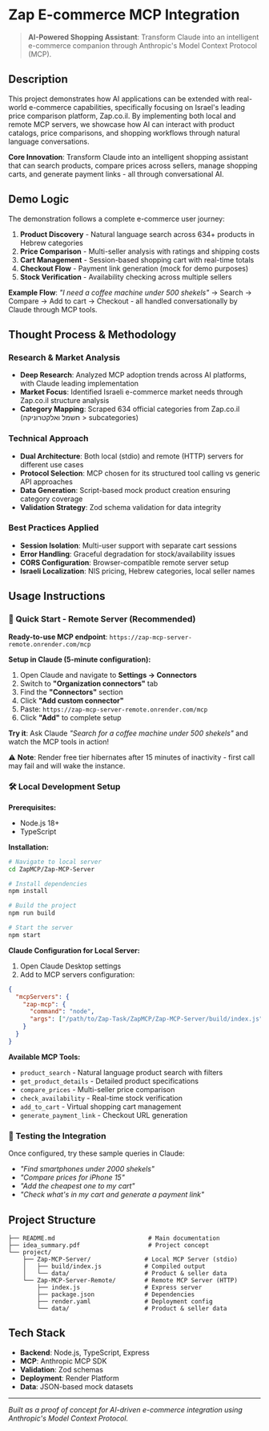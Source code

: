 # Zap E-commerce MCP Integration

> **AI-Powered Shopping Assistant**: Transform Claude into an intelligent e-commerce companion through Anthropic's Model Context Protocol (MCP).

## Description

This project demonstrates how AI applications can be extended with real-world e-commerce capabilities, specifically focusing on Israel's leading price comparison platform, Zap.co.il. By implementing both local and remote MCP servers, we showcase how AI can interact with product catalogs, price comparisons, and shopping workflows through natural language conversations.

**Core Innovation**: Transform Claude into an intelligent shopping assistant that can search products, compare prices across sellers, manage shopping carts, and generate payment links - all through conversational AI.

## Demo Logic

The demonstration follows a complete e-commerce user journey:
1. **Product Discovery** - Natural language search across 634+ products in Hebrew categories
2. **Price Comparison** - Multi-seller analysis with ratings and shipping costs
3. **Cart Management** - Session-based shopping cart with real-time totals
4. **Checkout Flow** - Payment link generation (mock for demo purposes)
5. **Stock Verification** - Availability checking across multiple sellers

**Example Flow**: *"I need a coffee machine under 500 shekels"* → Search → Compare → Add to cart → Checkout - all handled conversationally by Claude through MCP tools.

## Thought Process & Methodology

### Research & Market Analysis
- **Deep Research**: Analyzed MCP adoption trends across AI platforms, with Claude leading implementation
- **Market Focus**: Identified Israeli e-commerce market needs through Zap.co.il structure analysis
- **Category Mapping**: Scraped 634 official categories from Zap.co.il (חשמל ואלקטרוניקה > subcategories)

### Technical Approach
- **Dual Architecture**: Both local (stdio) and remote (HTTP) servers for different use cases
- **Protocol Selection**: MCP chosen for its structured tool calling vs generic API approaches
- **Data Generation**: Script-based mock product creation ensuring category coverage
- **Validation Strategy**: Zod schema validation for data integrity

### Best Practices Applied
- **Session Isolation**: Multi-user support with separate cart sessions
- **Error Handling**: Graceful degradation for stock/availability issues
- **CORS Configuration**: Browser-compatible remote server setup
- **Israeli Localization**: NIS pricing, Hebrew categories, local seller names

## Usage Instructions

### 🚀 Quick Start - Remote Server (Recommended)

**Ready-to-use MCP endpoint**: `https://zap-mcp-server-remote.onrender.com/mcp`

**Setup in Claude (5-minute configuration):**

1. Open Claude and navigate to **Settings → Connectors**
2. Switch to **"Organization connectors"** tab
3. Find the **"Connectors"** section
4. Click **"Add custom connector"**
5. Paste: `https://zap-mcp-server-remote.onrender.com/mcp`
6. Click **"Add"** to complete setup

**Try it**: Ask Claude *"Search for a coffee machine under 500 shekels"* and watch the MCP tools in action!

⚠️ **Note**: Render free tier hibernates after 15 minutes of inactivity - first call may fail and will wake the instance.

### 🛠️ Local Development Setup

**Prerequisites:**
- Node.js 18+
- TypeScript

**Installation:**
```bash
# Navigate to local server
cd ZapMCP/Zap-MCP-Server

# Install dependencies
npm install

# Build the project
npm run build

# Start the server
npm start
```

**Claude Configuration for Local Server:**
1. Open Claude Desktop settings
2. Add to MCP servers configuration:
```json
{
  "mcpServers": {
    "zap-mcp": {
      "command": "node",
      "args": ["/path/to/Zap-Task/ZapMCP/Zap-MCP-Server/build/index.js"]
    }
  }
}
```

**Available MCP Tools:**
- `product_search` - Natural language product search with filters
- `get_product_details` - Detailed product specifications
- `compare_prices` - Multi-seller price comparison
- `check_availability` - Real-time stock verification
- `add_to_cart` - Virtual shopping cart management
- `generate_payment_link` - Checkout URL generation

### 🧪 Testing the Integration

Once configured, try these sample queries in Claude:
- *"Find smartphones under 2000 shekels"*
- *"Compare prices for iPhone 15"*
- *"Add the cheapest one to my cart"*
- *"Check what's in my cart and generate a payment link"*

## Project Structure

```
├── README.md                          # Main documentation
├── idea_summary.pdf                   # Project concept
└── project/
    ├── Zap-MCP-Server/               # Local MCP Server (stdio)
    │   ├── build/index.js            # Compiled output
    │   └── data/                     # Product & seller data
    └── Zap-MCP-Server-Remote/        # Remote MCP Server (HTTP)
        ├── index.js                  # Express server
        ├── package.json              # Dependencies
        ├── render.yaml               # Deployment config
        └── data/                     # Product & seller data
```


## Tech Stack

- **Backend**: Node.js, TypeScript, Express
- **MCP**: Anthropic MCP SDK
- **Validation**: Zod schemas
- **Deployment**: Render Platform
- **Data**: JSON-based mock datasets

---

*Built as a proof of concept for AI-driven e-commerce integration using Anthropic's Model Context Protocol.*